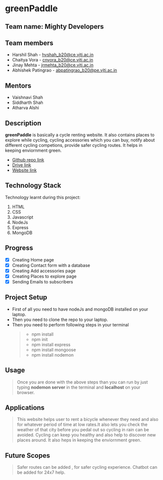 # greenPaddle
## Team name: Mighty Developers
## Team members
* Harshil Shah - hvshah_b20@ce.vjti.ac.in
* Chaitya Vora - cnvora_b20@ce.vjti.ac.in
* Jinay Mehta - jrmehta_b20@ce.vjti.ac.in
* Abhishek Patingrao - abpatingrao_b20@pe.vjti.ac.in
## Mentors
* Vaishnavi Shah
* Siddharth Shah
* Atharva Alshi
## Description
**greenPaddle** is basically a cycle renting website. It also contains places to explore while cycling, cycling accessories which you can buy, notify about different cycling competions, provide safer cycling routes. It helps in keeping enviornment green.
* [Github repo link](https://github.com/harshilshah99/greenPaddle.git)
* [Drive link](https://drive.google.com/drive/folders/1K0E1go9V3sBLNMMyghJflSrspOY1ZSlf?usp=sharing)
* [Website link](https://reverent-yalow-4ee88e.netlify.app)
## Technology Stack
Technology learnt during this project:
1. HTML
2. CSS
3. Javascript
4. NodeJs
5. Express
6. MongoDB
## Progress
- [x] Creating Home page
- [x] Creating Contact form with a database
- [x] Creating Add accessories page
- [x] Creating Places to explore page
- [x] Sending Emails to subscribers
## Project Setup
* First of all you need to have nodeJs and mongoDB installed on your laptop.
* Then you need to clone the repo to your laptop.
* Then you need to perform following steps in your terminal
  > * npm install
  > * npm init
  > * npm install express
  > * npm install mongoose
  > * npm install nodemon
## Usage 
  > Once you are done with the above steps than you can run by just typing **nodemon server** in the terminal and **localhost** on your browser.
## Applications 
  > This website helps user to rent a bicycle whenever they need and also for whatever period of time at low rates.It also lets you check the weather of that city before you pedal out so cycling in rain can be avoided. Cycling can keep you healthy and also help to discover new places around. It also heps in keeping the enviornment green.
## Future Scopes 
  > Safer routes can be added , for safer cycling experience. Chatbot can be added for 24x7 help.
